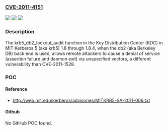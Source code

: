 ### [CVE-2011-4151](https://cve.mitre.org/cgi-bin/cvename.cgi?name=CVE-2011-4151)
![](https://img.shields.io/static/v1?label=Product&message=n%2Fa&color=blue)
![](https://img.shields.io/static/v1?label=Version&message=n%2Fa&color=blue)
![](https://img.shields.io/static/v1?label=Vulnerability&message=n%2Fa&color=brighgreen)

### Description

The krb5_db2_lockout_audit function in the Key Distribution Center (KDC) in MIT Kerberos 5 (aka krb5) 1.8 through 1.8.4, when the db2 (aka Berkeley DB) back end is used, allows remote attackers to cause a denial of service (assertion failure and daemon exit) via unspecified vectors, a different vulnerability than CVE-2011-1528.

### POC

#### Reference
- http://web.mit.edu/kerberos/advisories/MITKRB5-SA-2011-006.txt

#### Github
No GitHub POC found.

